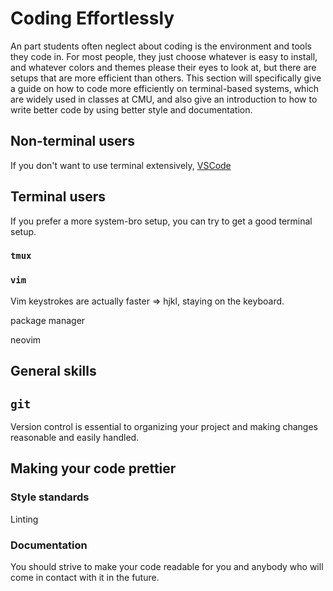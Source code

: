 # Coding Effortlessly

An part students often neglect about coding is the environment and tools
they code in. For most people, they just choose whatever is easy to install,
and whatever colors and themes please their eyes to look at, but there are
setups that are more efficient than others. This section will specifically
give a guide on how to code more efficiently on terminal-based systems,
which are widely used in classes at CMU, and also give an introduction to
how to write better code by using better style and documentation.

## Non-terminal users

If you don't want to use terminal extensively, [VSCode](https://code.visualstudio.com/)

## Terminal users

If you prefer a more system-bro setup, you can try to get a good terminal setup. 

### `tmux`

### `vim`

Vim keystrokes are actually faster => hjkl, staying on the keyboard.

package manager

neovim

## General skills

## `git`

Version control is essential to organizing your project and making changes reasonable and easily handled.


## Making your code prettier

### Style standards

Linting

### Documentation

You should strive to make your code readable for you and anybody who will come in contact with it in the future.
